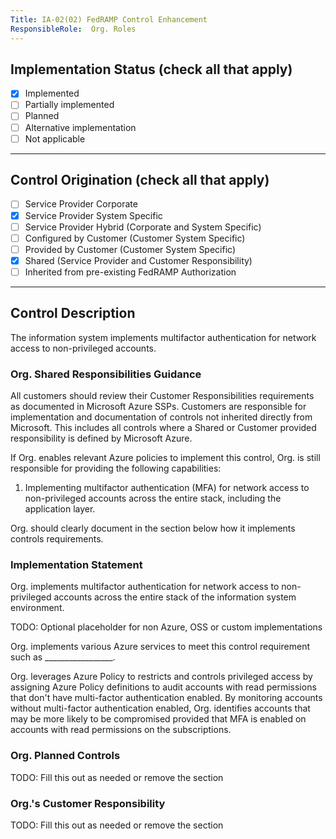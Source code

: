 ```yaml
---
Title: IA-02(02) FedRAMP Control Enhancement
ResponsibleRole:  Org. Roles
---
```

## Implementation Status (check all that apply)

* [x] Implemented
* [ ] Partially implemented
* [ ] Planned
* [ ] Alternative implementation
* [ ] Not applicable

---

## Control Origination (check all that apply)

* [ ] Service Provider Corporate
* [x] Service Provider System Specific
* [ ] Service Provider Hybrid (Corporate and System Specific)
* [ ] Configured by Customer (Customer System Specific)
* [ ] Provided by Customer (Customer System Specific)
* [x] Shared (Service Provider and Customer Responsibility)
* [ ] Inherited from pre-existing FedRAMP Authorization

---

## Control Description

The information system implements multifactor authentication for network access to non-privileged accounts.

### Org. Shared Responsibilities Guidance

All customers should review their Customer Responsibilities requirements as documented in Microsoft Azure SSPs. Customers are responsible for implementation and documentation of controls not inherited directly from Microsoft. This includes all controls where a Shared or Customer provided responsibility is defined by Microsoft Azure.

If Org. enables relevant Azure policies to implement this control, Org. is still responsible for providing the following capabilities:

1. Implementing multifactor authentication (MFA) for network access to non-privileged accounts across the entire stack, including the application layer.

Org. should clearly document in the section below how it implements controls requirements.

### Implementation Statement

Org. implements multifactor authentication for network access to non-privileged accounts across the entire stack of the information system environment.

TODO: Optional placeholder for non Azure, OSS or custom implementations

Org. implements various Azure services to meet this control requirement such as _________________.

Org. leverages Azure Policy to restricts and controls privileged access by assigning Azure Policy definitions to audit accounts with read permissions that don't have multi-factor authentication enabled.  By monitoring accounts without multi-factor authentication enabled, Org. identifies accounts that may be more likely to be compromised provided that MFA is enabled on accounts with read permissions on the subscriptions.

### Org. Planned Controls

TODO: Fill this out as needed or remove the section

### Org.'s Customer Responsibility

TODO: Fill this out as needed or remove the section
